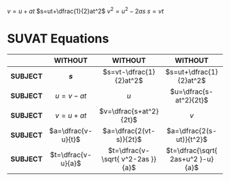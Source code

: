 $v=u+at$
$s=ut+\dfrac{1}{2}at^2$
$v^2=u^2-2as$
$s=vt$

# SUVAT Equations


|             |    **WITHOUT**     |            **WITHOUT**            |            **WITHOUT**            |      **WITHOUT**      |       **WITHOUT**       |
| ----------- | :----------------: | :-------------------------------: | :-------------------------------: | :-------------------: | :---------------------: |
| **SUBJECT** |      **$s$**       |      $s=vt-\dfrac{1}{2}at^2$      |      $s=ut+\dfrac{1}{2}at^2$      | $s=\dfrac{t}{2}(u+v)$ | $s=\dfrac{u^2+v^2}{2a}$ |
| **SUBJECT** |      $u=v-at$      |                $u$                |      $u=\dfrac{s-at^2}{2t}$       |  $u=\dfrac{2s}{t}+v$  |  $u=\sqrt{ 2as-v^2 }$   |
| **SUBJECT** |      $v=u+at$      |      $v=\dfrac{s+at^2}{2t}$       |                $v$                |  $v=\dfrac{2s}{t}-u$  |  $v=\sqrt{ u^2+2as }$   |
| **SUBJECT** | $a=\dfrac{v-u}{t}$ |      $a=\dfrac{2(vt-s)}{2t}$      |     $a=\dfrac{2(s-ut)}{t^2}$      |          $a$          | $a=\dfrac{v^2-u^2}{2s}$ |
| **SUBJECT** | $t=\dfrac{v-u}{a}$ | $t=\dfrac{v-\sqrt{ v^2-2as }}{a}$ | $t=\dfrac{\sqrt{ 2as+u^2 }-u}{a}$ |  $t=\dfrac{2s}{u+v}$  |           $t$           |
